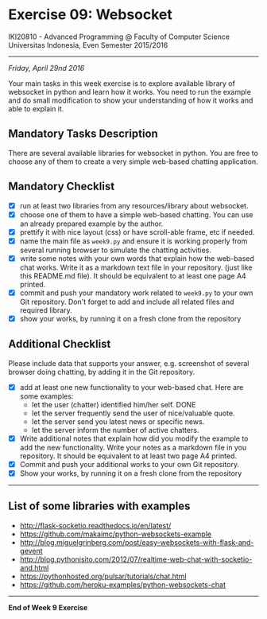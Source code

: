 Exercise 09: Websocket
==========================================================

IKI20810 - Advanced Programming @ Faculty of Computer Science
Universitas Indonesia, Even Semester 2015/2016

* * *

*Friday, April 29nd 2016*

Your main tasks in this week exercise is to explore
available library of websocket in python and learn how it works.
You need to run the example and do small modification to show
your understanding of how it works and able to explain it.


Mandatory Tasks Description
---------------------------

There are several available libraries for websocket in python.
You are free to choose any of them to create a very simple
web-based chatting application.

Mandatory Checklist
-------------------

- [X] run at least two libraries from any resources/library about websocket.
- [X] choose one of them to have a simple web-based chatting. You can use an already prepared example by the author.
- [X] prettify it with nice layout (css) or have scroll-able frame, etc if needed.
- [X] name the main file as `week9.py` and ensure it is working properly from several running browser to simulate the chatting activities.
- [X] write some notes with your own words that explain how the web-based chat works. Write it as a markdown text file in your repository. (just like this README.md file). It should be equivalent to at least one page A4 printed.
- [X] commit and push your mandatory work related to `week9.py` to your own Git repository. Don't forget to add and include all related files and required library.
- [X] show your works, by running it on a fresh clone from the repository

Additional Checklist
--------------------

Please include data that supports your answer, e.g. screenshot of several browser doing chatting, by adding it in the Git repository.  

- [X] add at least one new functionality to your web-based chat. Here are some examples:
    * let the user (chatter) identified him/her self. DONE
    * let the server frequently send the user of nice/valuable quote.
    * let the server send you latest news or specific news.
    * let the server inform the number of active chatters.
- [X] Write additional notes that explain how did you modify the example to add the new functionality. Write your notes as a markdown file in you repository. It should be equivalent to at least two page A4 printed.
- [X] Commit and push your additional works to your own Git repository.
- [X] Show your works, by running it on a fresh clone from the repository

- - -

List of some libraries with examples
------------------------------------

* http://flask-socketio.readthedocs.io/en/latest/
* https://github.com/makaimc/python-websockets-example
* http://blog.miguelgrinberg.com/post/easy-websockets-with-flask-and-gevent
* http://blog.pythonisito.com/2012/07/realtime-web-chat-with-socketio-and.html
* https://pythonhosted.org/pulsar/tutorials/chat.html
* https://github.com/heroku-examples/python-websockets-chat

- - -
**End of Week 9 Exercise**

